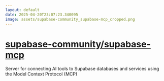 ```yaml
---
layout: default
date: 2025-04-20T23:07:23.340095
image: assets/supabase-community_supabase-mcp_cropped.png
---
```


# [supabase-community/supabase-mcp](https://github.com/supabase-community/supabase-mcp)

Server for connecting AI tools to Supabase databases and services using the Model Context Protocol (MCP)

